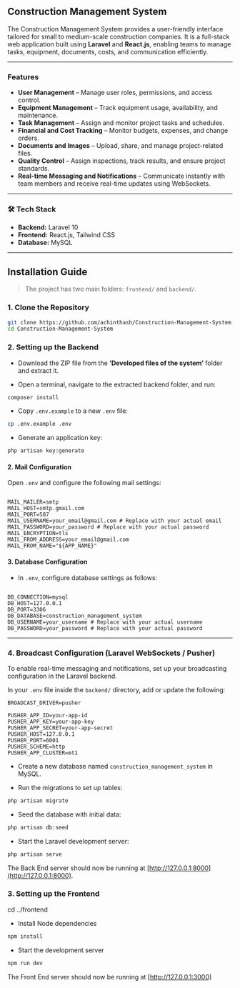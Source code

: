 
## Construction Management System

The Construction Management System provides a user-friendly interface tailored for small to medium-scale construction companies. It is a full-stack web application built using **Laravel** and **React.js**, enabling teams to manage tasks, equipment, documents, costs, and communication efficiently.

---

###  Features

- **User Management** – Manage user roles, permissions, and access control.
- **Equipment Management** – Track equipment usage, availability, and maintenance.
- **Task Management** – Assign and monitor project tasks and schedules.
- **Financial and Cost Tracking** – Monitor budgets, expenses, and change orders.
- **Documents and Images** – Upload, share, and manage project-related files.
- **Quality Control** – Assign inspections, track results, and ensure project standards.
- **Real-time Messaging and Notifications** – Communicate instantly with team members and receive real-time updates using WebSockets.

---

### 🛠 Tech Stack

- **Backend:** Laravel 10
- **Frontend:** React.js, Tailwind CSS
- **Database:** MySQL

---

##  Installation Guide

> The project has two main folders: `frontend/` and `backend/`.

### 1. Clone the Repository

```bash
git clone https://github.com/achinthash/Construction-Management-System.git
cd Construction-Management-System
```



 
### 2. Setting up the Backend


- Download the ZIP file from the **‘Developed files of the system’** folder and extract it.

- Open a terminal, navigate to the extracted backend folder, and run:

```bash
composer install
```

- Copy `.env.example` to a new `.env` file:

```bash
cp .env.example .env
```

- Generate an application key:

```bash
php artisan key:generate
```

 

#### 2. Mail Configuration

  

Open `.env` and configure the following mail settings:

```plaintext

MAIL_MAILER=smtp
MAIL_HOST=smtp.gmail.com
MAIL_PORT=587
MAIL_USERNAME=your_email@gmail.com # Replace with your actual email
MAIL_PASSWORD=your_password # Replace with your actual password
MAIL_ENCRYPTION=tls
MAIL_FROM_ADDRESS=your_email@gmail.com
MAIL_FROM_NAME="${APP_NAME}"

```

  
#### 3. Database Configuration

  
- In `.env`, configure database settings as follows:

```plaintext

DB_CONNECTION=mysql
DB_HOST=127.0.0.1
DB_PORT=3306
DB_DATABASE=construction_management_system
DB_USERNAME=your_username # Replace with your actual username
DB_PASSWORD=your_password # Replace with your actual password

```

---

### 4.  Broadcast Configuration (Laravel WebSockets / Pusher)

To enable real-time messaging and notifications, set up your broadcasting configuration in the Laravel backend.

In your `.env` file inside the `backend/` directory, add or update the following:

```env
BROADCAST_DRIVER=pusher

PUSHER_APP_ID=your-app-id
PUSHER_APP_KEY=your-app-key
PUSHER_APP_SECRET=your-app-secret
PUSHER_HOST=127.0.0.1
PUSHER_PORT=6001
PUSHER_SCHEME=http
PUSHER_APP_CLUSTER=mt1

```
- Create a new database named `construction_management_system` in MySQL.

- Run the migrations to set up tables:

```bash
php artisan migrate
```
- Seed the database with initial data:

```bash
php artisan db:seed
```
- Start the Laravel development server:

```bash
php artisan serve
```

The Back End server should now be running at [http://127.0.0.1:8000](http://127.0.0.1:8000).


### 3. Setting up the Frontend

cd ../frontend

- Install Node dependencies

```bash
npm install
```

-  Start the development server

```bash
npm run dev
```

The Front End server should now be running at [http://127.0.0.1:3000]
